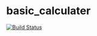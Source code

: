 # basic_calculater
[![Build Status](https://travis-ci.org/Vuyani2/basic_calculater.svg?branch=main)](https://travis-ci.org/Vuyani2/basic_calculater)